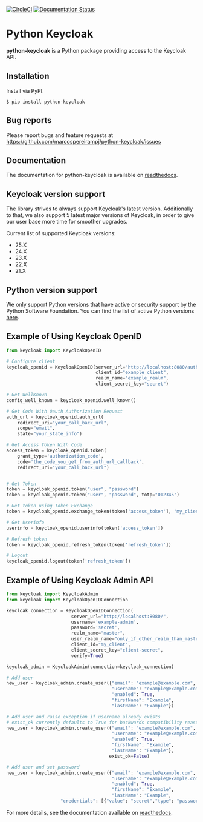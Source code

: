 [![CircleCI](https://github.com/marcospereirampj/python-keycloak/actions/workflows/daily.yaml/badge.svg)](https://github.com/marcospereirampj/python-keycloak/)
[![Documentation Status](https://readthedocs.org/projects/python-keycloak/badge/?version=latest)](http://python-keycloak.readthedocs.io/en/latest/?badge=latest)

# Python Keycloak

**python-keycloak** is a Python package providing access to the Keycloak API.

## Installation

Install via PyPI:

`$ pip install python-keycloak`

## Bug reports

Please report bugs and feature requests at
https://github.com/marcospereirampj/python-keycloak/issues

## Documentation

The documentation for python-keycloak is available on [readthedocs](http://python-keycloak.readthedocs.io).

## Keycloak version support

The library strives to always support Keycloak's latest version. Additionally to that, we also support 5 latest major versions of Keycloak,
in order to give our user base more time for smoother upgrades.

Current list of supported Keycloak versions:

- 25.X
- 24.X
- 23.X
- 22.X
- 21.X

## Python version support

We only support Python versions that have active or security support by the Python Software Foundation. You can find the list of active Python versions [here](https://endoflife.date/python).

## Example of Using Keycloak OpenID

```python
from keycloak import KeycloakOpenID

# Configure client
keycloak_openid = KeycloakOpenID(server_url="http://localhost:8080/auth/",
                                 client_id="example_client",
                                 realm_name="example_realm",
                                 client_secret_key="secret")

# Get WellKnown
config_well_known = keycloak_openid.well_known()

# Get Code With Oauth Authorization Request
auth_url = keycloak_openid.auth_url(
    redirect_uri="your_call_back_url",
    scope="email",
    state="your_state_info")

# Get Access Token With Code
access_token = keycloak_openid.token(
    grant_type='authorization_code',
    code='the_code_you_get_from_auth_url_callback',
    redirect_uri="your_call_back_url")


# Get Token
token = keycloak_openid.token("user", "password")
token = keycloak_openid.token("user", "password", totp="012345")

# Get token using Token Exchange
token = keycloak_openid.exchange_token(token['access_token'], "my_client", "other_client", "some_user")

# Get Userinfo
userinfo = keycloak_openid.userinfo(token['access_token'])

# Refresh token
token = keycloak_openid.refresh_token(token['refresh_token'])

# Logout
keycloak_openid.logout(token['refresh_token'])
```

## Example of Using Keycloak Admin API

```python
from keycloak import KeycloakAdmin
from keycloak import KeycloakOpenIDConnection

keycloak_connection = KeycloakOpenIDConnection(
                        server_url="http://localhost:8080/",
                        username='example-admin',
                        password='secret',
                        realm_name="master",
                        user_realm_name="only_if_other_realm_than_master",
                        client_id="my_client",
                        client_secret_key="client-secret",
                        verify=True)

keycloak_admin = KeycloakAdmin(connection=keycloak_connection)

# Add user
new_user = keycloak_admin.create_user({"email": "example@example.com",
                                       "username": "example@example.com",
                                       "enabled": True,
                                       "firstName": "Example",
                                       "lastName": "Example"})

# Add user and raise exception if username already exists
# exist_ok currently defaults to True for backwards compatibility reasons
new_user = keycloak_admin.create_user({"email": "example@example.com",
                                       "username": "example@example.com",
                                       "enabled": True,
                                       "firstName": "Example",
                                       "lastName": "Example"},
                                      exist_ok=False)

# Add user and set password
new_user = keycloak_admin.create_user({"email": "example@example.com",
                                       "username": "example@example.com",
                                       "enabled": True,
                                       "firstName": "Example",
                                       "lastName": "Example",
                    "credentials": [{"value": "secret","type": "password",}]})
```

For more details, see the documentation available on [readthedocs](http://python-keycloak.readthedocs.io).
